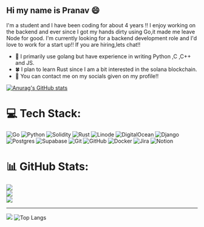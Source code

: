## Hi my name is Pranav 😄

I'm a student and I have been coding for about 4 years !! I enjoy working on the backend and ever since I got my hands dirty using Go,it made me leave Node for good. I'm currently looking for a backend development role and I'd love to work for a start up!! If you are hiring,lets chat!!

- 👷 I primarily use golang but have experience in writing Python ,C ,C++ and JS.
- 🍀 I plan to learn Rust since I am a bit interested in the solana blockchain.
- 💬 You can contact me on my socials given on my profile!!
 
[![Anurag's GitHub stats](https://github-readme-stats.vercel.app/api?username=prranavv)](https://github.com/anuraghazra/github-readme-stats&show_icons=true&theme=catppuccin_mocha)
# 💻 Tech Stack:
![Go](https://img.shields.io/badge/go-%2300ADD8.svg?style=for-the-badge&logo=go&logoColor=white) ![Python](https://img.shields.io/badge/python-3670A0?style=for-the-badge&logo=python&logoColor=ffdd54) ![Solidity](https://img.shields.io/badge/Solidity-%23363636.svg?style=for-the-badge&logo=solidity&logoColor=white) ![Rust](https://img.shields.io/badge/rust-%23000000.svg?style=for-the-badge&logo=rust&logoColor=white) ![Linode](https://img.shields.io/badge/linode-00A95C?style=for-the-badge&logo=linode&logoColor=white) ![DigitalOcean](https://img.shields.io/badge/DigitalOcean-%230167ff.svg?style=for-the-badge&logo=digitalOcean&logoColor=white) ![Django](https://img.shields.io/badge/django-%23092E20.svg?style=for-the-badge&logo=django&logoColor=white) ![Postgres](https://img.shields.io/badge/postgres-%23316192.svg?style=for-the-badge&logo=postgresql&logoColor=white) ![Supabase](https://img.shields.io/badge/Supabase-3ECF8E?style=for-the-badge&logo=supabase&logoColor=white) ![Git](https://img.shields.io/badge/git-%23F05033.svg?style=for-the-badge&logo=git&logoColor=white) ![GitHub](https://img.shields.io/badge/github-%23121011.svg?style=for-the-badge&logo=github&logoColor=white) ![Docker](https://img.shields.io/badge/docker-%230db7ed.svg?style=for-the-badge&logo=docker&logoColor=white) ![Jira](https://img.shields.io/badge/jira-%230A0FFF.svg?style=for-the-badge&logo=jira&logoColor=white) ![Notion](https://img.shields.io/badge/Notion-%23000000.svg?style=for-the-badge&logo=notion&logoColor=white)
# 📊 GitHub Stats:
![](https://github-readme-stats.vercel.app/api?username=prranavv&theme=tokyonight&hide_border=false&include_all_commits=false&count_private=true)<br/>
![](https://nirzak-streak-stats.vercel.app/?user=prranavv&theme=tokyonight&hide_border=false)<br/>
![](https://github-readme-stats.vercel.app/api/top-langs/?username=prranavv&theme=tokyonight&hide_border=false&include_all_commits=false&count_private=true&layout=compact)

<!--## 🏆 GitHub Trophies-->
<!--![](https://github-profile-trophy.vercel.app/?username=prranavv&theme=tokyonight&no-frame=false&no-bg=false&margin-w=4)-->

---
[![](https://visitcount.itsvg.in/api?id=prranavv&icon=0&color=0)](https://visitcount.itsvg.in)
![Top Langs](https://github-readme-stats.vercel.app/api/top-langs/?username=prranavv&hide=javascript,html,css)
<!-- Proudly created with GPRM ( https://gprm.itsvg.in ) -->
